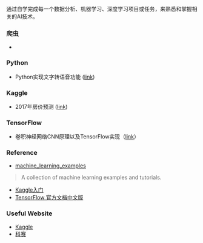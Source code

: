 


通过自学完成每一个数据分析、机器学习、深度学习项目或任务，来熟悉和掌握相关的AI技术。


### 爬虫
- 

### Python
- Python实现文字转语音功能 ([link](https://github.com/iphysresearch/AI_Programs/tree/master/Python实现文字转语音功能))

### Kaggle
- 2017年房价预测 ([link]())

### TensorFlow
- 卷积神经网络CNN原理以及TensorFlow实现（[link](https://github.com/iphysresearch/AI_Programs/tree/master/卷积神经网络CNN原理以及TensorFlow实现)）


### Reference
- [machine_learning_examples](https://github.com/lazyprogrammer/machine_learning_examples)
> A collection of machine learning examples and tutorials.
- [Kaggle入门](https://zhuanlan.zhihu.com/p/25686876?utm_medium=social&utm_source=wechat_session&from=groupmessage&isappinstalled=1)
- [TensorFlow 官方文档中文版](http://wiki.jikexueyuan.com/project/tensorflow-zh/)

### Useful Website
- [Kaggle](https://www.kaggle.com)
- [科赛](https://www.kesci.com)
